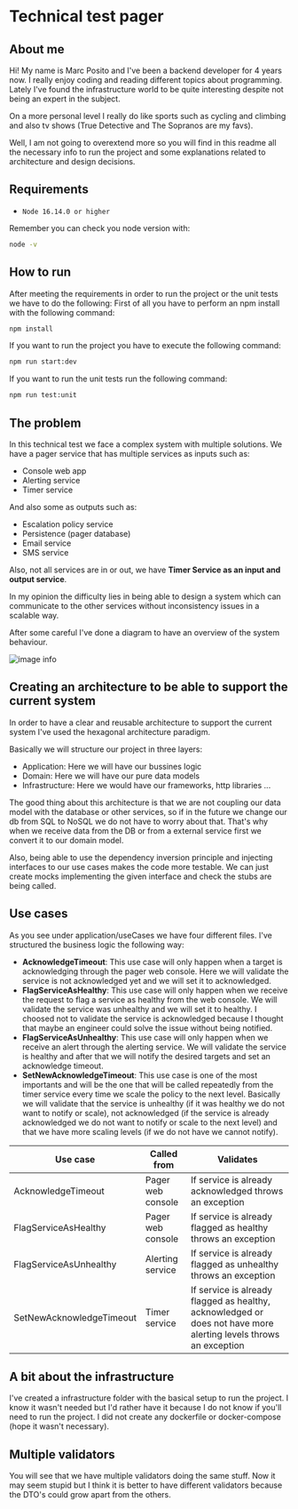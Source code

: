 # Technical test pager

## About me

Hi! My name is Marc Posito and I've been a backend developer for 4 years now. I really enjoy coding and reading different topics about programming. Lately I've found the infrastructure world to be quite interesting despite not being an expert in the subject.

On a more personal level I really do like sports such as cycling and climbing and also tv shows (True Detective and The Sopranos are my favs).

Well, I am not going to overextend more so you will find in this readme all the necessary info to run the project and some explanations related to architecture and design decisions.

## Requirements

- `Node 16.14.0 or higher`

Remember you can check you node version with:

```sh
node -v
```

## How to run

After meeting the requirements in order to run the project or the unit tests we have to do the following:
First of all you have to perform an npm install with the following command:

```sh
npm install
```

If you want to run the project you have to execute the following command:

```sh
npm run start:dev
```

If you want to run the unit tests run the following command:

```sh
npm run test:unit
```

## The problem

In this technical test we face a complex system with multiple solutions. We have a pager service that has multiple services as inputs such as:

- Console web app
- Alerting service
- Timer service

And also some as outputs such as:

- Escalation policy service
- Persistence (pager database)
- Email service
- SMS service

Also, not all services are in or out, we have **Timer Service as an input and output service**.

In my opinion the difficulty lies in being able to design a system which can communicate to the other services without inconsistency issues in a scalable way.

After some careful I've done a diagram to have an overview of the system behaviour.

![image info](./pictures/image.png)

## Creating an architecture to be able to support the current system

In order to have a clear and reusable architecture to support the current system I've used the hexagonal architecture paradigm.

Basically we will structure our project in three layers:

- Application: Here we will have our bussines logic
- Domain: Here we will have our pure data models
- Infrastructure: Here we would have our frameworks, http libraries ...

The good thing about this architecture is that we are not coupling our data model with the database or other services, so if in the future we change our db from SQL to NoSQL we do not have to worry about that. That's why when we receive data from the DB or from a external service first we convert it to our domain model.

Also, being able to use the dependency inversion principle and injecting interfaces to our use cases makes the code more testable. We can just create mocks implementing the given interface and check the stubs are being called.

## Use cases

As you see under application/useCases we have four different files. I've structured the business logic the following way:

- **AcknowledgeTimeout**: This use case will only happen when a target is acknowledging through the pager web console. Here we will validate the service is not acknowledged yet and we will set it to acknowledged.
- **FlagServiceAsHealthy**: This use case will only happen when we receive the request to flag a service as healthy from the web console. We will validate the service was unhealthy and we will set it to healthy. I choosed not to validate the service is acknowledged because I thought that maybe an engineer could solve the issue without being notified.
- **FlagServiceAsUnhealthy**: This use case will only happen when we receive an alert through the alerting service. We will validate the service is healthy and after that we will notify the desired targets and set an acknowledge timeout.
- **SetNewAcknowledgeTimeout**: This use case is one of the most importants and will be the one that will be called repeatedly from the timer service every time we scale the policy to the next level. Basically we will validate that the service is unhealthy (if it was healthy we do not want to notify or scale), not acknowledged (if the service is already acknowledged we do not want to notify or scale to the next level) and that we have more scaling levels (if we do not have we cannot notify).

| Use case                 | Called from       | Validates                                                                                                        |
| ------------------------ | ----------------- | ---------------------------------------------------------------------------------------------------------------- |
| AcknowledgeTimeout       | Pager web console | If service is already acknowledged throws an exception                                                           |
| FlagServiceAsHealthy     | Pager web console | If service is already flagged as healthy throws an exception                                                     |
| FlagServiceAsUnhealthy   | Alerting service  | If service is already flagged as unhealthy throws an exception                                                   |
| SetNewAcknowledgeTimeout | Timer service     | If service is already flagged as healthy, acknowledged or does not have more alerting levels throws an exception |

## A bit about the infrastructure

I've created a infrastructure folder with the basical setup to run the project. I know it wasn't needed but I'd rather have it because I do not know if you'll need to run the project. I did not create any dockerfile or docker-compose (hope it wasn't necessary).

## Multiple validators

You will see that we have multiple validators doing the same stuff. Now it may seem stupid but I think it is better to have different validators because the DTO's could grow apart from the others.
